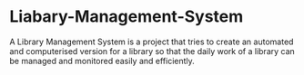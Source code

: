 # Liabary-Management-System
A Library Management System is a project that tries to create an automated and computerised version for a library so that the daily work of a library can be managed and monitored easily and efficiently. 
